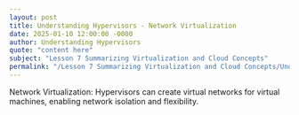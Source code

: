 ```yaml
---
layout: post
title: Understanding Hypervisors - Network Virtualization
date: 2025-01-10 12:00:00 -0000
author: Understanding Hypervisors
quote: "content here"
subject: "Lesson 7 Summarizing Virtualization and Cloud Concepts"
permalink: "/Lesson 7 Summarizing Virtualization and Cloud Concepts/Understanding Hypervisors/Understanding Hypervisors - Network Virtualization"
---
```


Network Virtualization: Hypervisors can create virtual networks for virtual machines, enabling network isolation and flexibility.
